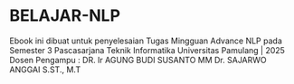 # BELAJAR-NLP


Ebook ini dibuat untuk penyelesaian Tugas Mingguan Advance NLP pada Semester 3 Pascasarjana Teknik Informatika  Universitas Pamulang  | 2025   Dosen Pengampu :  DR. Ir AGUNG BUDI SUSANTO MM Dr. SAJARWO ANGGAI S.ST., M.T
